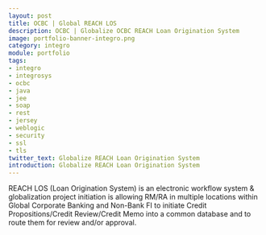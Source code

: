 ```yaml
---
layout: post
title: OCBC | Global REACH LOS
description: OCBC | Globalize OCBC REACH Loan Origination System
image: portfolio-banner-integro.png
category: integro
module: portfolio
tags:
- integro
- integrosys
- ocbc
- java
- jee
- soap
- rest
- jersey
- weblogic
- security
- ssl
- tls
twitter_text: Globalize REACH Loan Origination System
introduction: Globalize REACH Loan Origination System
---
```


REACH LOS (Loan Origination System) is an electronic workflow system & globalization project 
initiation is allowing RM/RA in multiple locations within Global Corporate Banking and Non-Bank FI to initiate Credit 
Propositions/Credit Review/Credit Memo into a common database and to route them for review 
and/or approval.